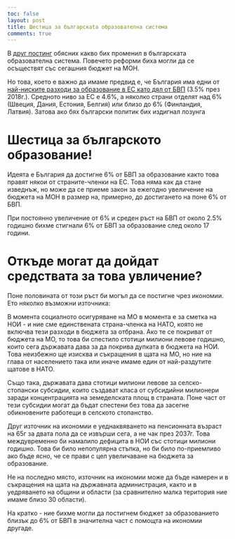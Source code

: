 ```yaml
---
toc: false
layout: post
title: Шестица за българскata образователна система
comments: true
---
```


В [друг постинг](2021-02-05-education.md) обясних какво бих променил в българската образователна система. Повечето реформи биха могли да се осъществят със сегашния бюджет на МОН.

Но това, което е важно да имаме предвид е, че България има едни от [най-ниските разходи за образование в ЕС като дял от БВП](http://bit.ly/2MXsWea) (3.5% през 2018г.). Средното ниво за ЕС е 4.6%, а няколко страни отделят над 6% (Швеция, Дания, Естония, Белгия) или близо до 6% (Финландия, Латвия). Затова ако бях български политик бих издигнал лозунга 

# Шестица за българското образование!

Идеята е България да достигне 6% от БВП за образование както това правят някои от страните-членки на ЕС. Това няма как да стане изведнъж, но може да се приеме закон за ежегодно увеличение на бюджета на МОН в размер на, примерно, до достигането на поне 6% от БВП.

При постоянно увеличение от 6% и среден ръст на БВП от около 2.5% годишно бихме стигнали 6% от БВП за образование след около 17 години.

# Откъде могат да дойдат средствата за това увличение?

Поне половината от този ръст би могъл да се постигне чрез икономии. Ето няколко възможни източника:

В момента социалното осигуряване на МО в момента е за сметка на НОИ - и ние сме единствената страна-членка на НАТО, която не включва тези разходи в бюджета за отбрана. Ако те се покриват от бюджета на МО, то това би спестило стотици милиони левове годишно, които сега държавата дава за да покрива дупката в бюджета на НОИ. Това неизбежно ще изисква и съкращения в щата на МО, но ние на глава от населението така или иначе имаме един от най-раздутите щатове в НАТО.

Също така, държавата дава стотици милиони левове за селско-стопански субсидии, които създават класа от субсидийни милионери заради концентрацията на земеделската площ в страната. Поне част от тези субсидии могат да бъдат спестени без това да засегне обикновените работещи в селското стопанство.

Друг източник на икономии е уеднаквяването на пенсионната възраст на 65г за двата пола да се извърши сега, а не чак през 2037г. Това междувременно би намалило дефицита в НОИ със стотици милиони годишно. Това би било непопулярна стъпка, но би било по-приемливо ако бъде ясно, че се прави с цел увеличаване на бюджета за образование.

Не на последно място, източник на икономии може да бъде намерен и в съкращения на щата на държавната администрация, както и в уедряването на общини и области (за сравнително малка територия ние имаме близо 30 области).

На кратко - ние бихме могли да постигнем бюджет за образованието близък до 6% от БВП в значителна част с помощта на икономии другаде.
